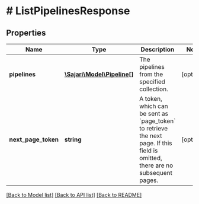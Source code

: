 # # ListPipelinesResponse

## Properties

| Name                | Type                                        | Description                                                                                                                              | Notes      |
| ------------------- | ------------------------------------------- | ---------------------------------------------------------------------------------------------------------------------------------------- | ---------- |
| **pipelines**       | [**\Sajari\Model\Pipeline[]**](Pipeline.md) | The pipelines from the specified collection.                                                                                             | [optional] |
| **next_page_token** | **string**                                  | A token, which can be sent as &#x60;page_token&#x60; to retrieve the next page. If this field is omitted, there are no subsequent pages. | [optional] |

[[Back to Model list]](../../README.md#models) [[Back to API list]](../../README.md#endpoints) [[Back to README]](../../README.md)
